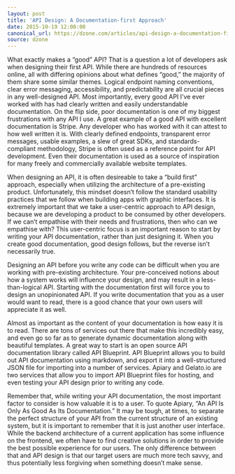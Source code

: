 ```yaml
---
layout: post
title: 'API Design: A Documentation-first Approach'
date: 2015-10-19 12:00:00
canonical_url: https://dzone.com/articles/api-design-a-documentation-first-approach-1
source: dzone
---
```

What exactly makes a “good” API? That is a question a lot of developers ask when designing their first API. While there are hundreds of resources online, all with differing opinions about what defines “good,” the majority of them share some similar themes. Logical endpoint naming conventions, clear error messaging, accessibility, and predictability are all crucial pieces in any well-designed API. Most importantly, every good API I’ve ever worked with has had clearly written and easily understandable documentation. On the flip side, poor documentation is one of my biggest frustrations with any API I use. A great example of a good API with excellent documentation is Stripe. Any developer who has worked with it can attest to how well written it is. With clearly defined endpoints, transparent error messages, usable examples, a slew of great SDKs, and standards-compliant methodology, Stripe is often used as a reference point for API development. Even their documentation is used as a source of inspiration for many freely and commercially available website templates.

When designing an API, it is often desireable to take a “build first” approach, especially when utilizing the architecture of a pre-existing product. Unfortunately, this mindset doesn’t follow the standard usability practices that we follow when building apps with graphic interfaces. It is extremely important that we take a user-centric approach to API design, because we are developing a product to be consumed by other developers. If we can’t empathise with their needs and frustrations, then who can we empathise with? This user-centric focus is an important reason to start by writing your API documentation, rather than just designing it. When you create good documentation, good design follows, but the reverse isn’t necessarily true.

Designing an API before you write any code can be difficult when you are working with pre-existing architecture. Your pre-conceived notions about how a system works will influence your design, and may result in a less-than-logical API. Starting with the documentation first will force you to design an unopinionated API. If you write documentation that you as a user would want to read, there is a good chance that your own users will appreciate it as well.

Almost as important as the content of your documentation is how easy it is to read. There are tons of services out there that make this incredibly easy, and even go so far as to generate dynamic documentation along with beautiful templates. A great way to start is an open source API documentation library called API Blueprint. API Blueprint allows you to build out API documentation using markdown, and export it into a well-structured JSON file for importing into a number of services. Apiary and Gelato.io are two services that allow you to import API Blueprint files for hosting, and even testing your API design prior to writing any code.

Remember that, while writing your API documentation, the most important factor to consider is how valuable it is to a user. To quote Apiary, “An API Is Only As Good As Its Documentation.” It may be tough, at times, to separate the perfect structure of your API from the current structure of an existing system, but it is important to remember that it is just another user interface. While the backend architecture of a current application has some influence on the frontend, we often have to find creative solutions in order to provide the best possible experience for our users. The only difference between that and API design is that our target users are much more tech savvy, and thus potentially less forgiving when something doesn’t make sense.
